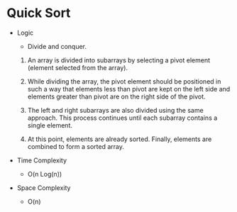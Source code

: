 # Quick Sort
- Logic
   - Divide and conquer.
   1. An array is divided into subarrays by selecting a pivot element (element selected from the array).

    2. While dividing the array, the pivot element should be positioned in such a way that elements less than pivot are kept on the left side and elements greater than pivot are on the right side of the pivot.
    3. The left and right subarrays are also divided using the same approach. This process continues until each subarray contains a single element.
    4. At this point, elements are already sorted. Finally, elements are combined to form a sorted array.
- Time Complexity
    - O(n Log(n))

- Space Complexity
    - O(n)